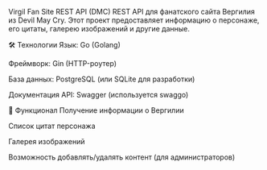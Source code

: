 Virgil Fan Site REST API (DMC)
REST API для фанатского сайта Вергилия из Devil May Cry. Этот проект предоставляет информацию о персонаже, его цитаты, галерею изображений и другие данные.

🛠 Технологии
Язык: Go (Golang)

Фреймворк: Gin (HTTP-роутер)

База данных: PostgreSQL (или SQLite для разработки)

Документация API: Swagger (используется swaggo)

📌 Функционал
Получение информации о Вергилии

Список цитат персонажа

Галерея изображений

Возможность добавлять/удалять контент (для администраторов)

